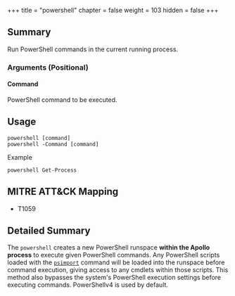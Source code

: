 +++
title = "powershell"
chapter = false
weight = 103
hidden = false
+++

## Summary
Run PowerShell commands in the current running process.

### Arguments (Positional)
#### Command
PowerShell command to be executed.

## Usage
```
powershell [command]
powershell -Command [command]
```

Example
```
powershell Get-Process
```

## MITRE ATT&CK Mapping

- T1059

## Detailed Summary
The `powershell` creates a new PowerShell runspace **within the Apollo process** to execute given PowerShell commands. Any PowerShell scripts loaded with the [`psimport`](/agents/apollo/commands/psimport/) command will be loaded into the runspace before command execution, giving access to any cmdlets within those scripts. This method also bypasses the system's PowerShell execution settings before executing commands. PowerShellv4 is used by default.
